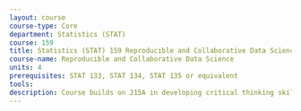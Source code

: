 ```yaml
---
layout: course 
course-type: Core
department: Statistics (STAT)
course: 159
title: Statistics (STAT) 159 Reproducible and Collaborative Data Science
course-name: Reproducible and Collaborative Data Science
units: 4
prerequisites: STAT 133, STAT 134, STAT 135 or equivalent
tools: 
description: Course builds on 215A in developing critical thinking skills and the techniques of advanced applied statistics. Particular topics vary with instructor. Examples of possible topics include planning and design of experiments, ANOVA and random effects models, splines, classification, spatial statistics, categorical data analysis, survival analysis, and multivariate analysis. 
---
```


